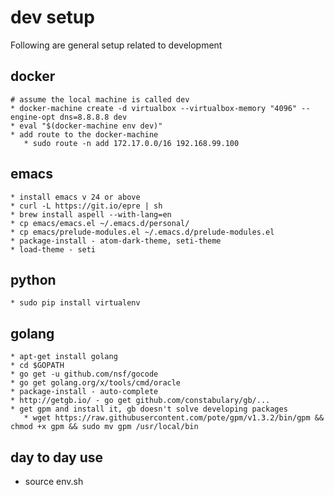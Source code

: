 # dev setup
Following are general setup related to development

## docker
    # assume the local machine is called dev
    * docker-machine create -d virtualbox --virtualbox-memory "4096" --engine-opt dns=8.8.8.8 dev
    * eval "$(docker-machine env dev)"
    * add route to the docker-machine
       * sudo route -n add 172.17.0.0/16 192.168.99.100

## emacs
    * install emacs v 24 or above
    * curl -L https://git.io/epre | sh
    * brew install aspell --with-lang=en
    * cp emacs/emacs.el ~/.emacs.d/personal/
    * cp emacs/prelude-modules.el ~/.emacs.d/prelude-modules.el
    * package-install - atom-dark-theme, seti-theme
    * load-theme - seti

## python
    * sudo pip install virtualenv

## golang
    * apt-get install golang
    * cd $GOPATH
    * go get -u github.com/nsf/gocode
    * go get golang.org/x/tools/cmd/oracle
    * package-install - auto-complete
    * http://getgb.io/ - go get github.com/constabulary/gb/...
    * get gpm and install it, gb doesn't solve developing packages
       * wget https://raw.githubusercontent.com/pote/gpm/v1.3.2/bin/gpm && chmod +x gpm && sudo mv gpm /usr/local/bin

## day to day use
   * source env.sh
